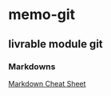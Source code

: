 # memo-git
## livrable module git

### Markdowns
[Markdown Cheat Sheet](https://github.com/adam-p/markdown-here/wiki/Markdown-Cheatsheet)



